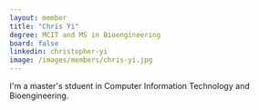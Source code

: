 ```yaml
---
layout: member
title: "Chris Yi"
degree: MCIT and MS in Bioengineering
board: false
linkedin: christopher-yi
image: /images/members/chris-yi.jpg
---
```


I'm a master's stduent in Computer Information Technology and Bioengineering.
